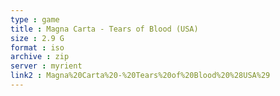 ```yaml
---
type : game
title : Magna Carta - Tears of Blood (USA)
size : 2.9 G
format : iso
archive : zip
server : myrient
link2 : Magna%20Carta%20-%20Tears%20of%20Blood%20%28USA%29
---
```


